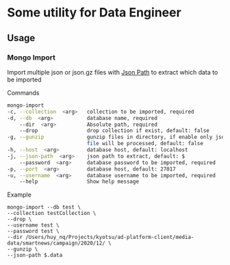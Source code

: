 # Some utility for Data Engineer

## Usage

### Mongo Import

Import multiple json or json.gz files with [Json Path](<https://github.com/jsurfer/JsonSurfer#what-is-jsonpath>) to extract which data to be imported

Commands

```bash
mongo-import
-c, --collection  <arg>   collection to be imported, required
-d, --db  <arg>           database name, required
    --dir  <arg>          Absolute path, required
    --drop                drop collection if exist, default: false
-g, --gunzip              gunzip files in directory, if enable only json.gz
                          file will be processed, default: false
-h, --host  <arg>         database host, default: localhost
-j, --json-path  <arg>    json path to extract, default: $
    --password  <arg>     database password to be imported, required
-p, --port  <arg>         database host, default: 27017
-u, --username  <arg>     database username to be imported, required
    --help                Show help message
```

Example

```cli
mongo-import --db test \
--collection testCollection \
--drop \
--username test \
--password test \
--dir /Users/huy_nq/Projects/kyotsu/ad-platform-client/media-data/smartnews/campaign/2020/12/ \
--gunzip \
--json-path $.data
```
